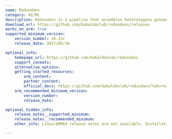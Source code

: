 ```yaml
---
name: Redundans
category: AI/ML
description: Redundans is a pipeline that assembles heterozygous genomes, producing a scaffolded homozygous assembly with reduced fragmentation and size. It automatically closes gaps from genome assembly or scaffolding.
download_url: https://github.com/Gabaldonlab/redundans/releases
works_on_arm: true
supported_minimum_version:
    version_number: v0.13c
    release_date: 2017/05/18

optional_info:
    homepage_url: https://github.com/Gabaldonlab/redundans
    support_caveats:
    alternative_options:
    getting_started_resources:
        arm_content:
        partner_content:
        official_docs: https://github.com/Gabaldonlab/redundans?tab=readme-ov-file#prerequisites
    arm_recommended_minimum_version:
        version_number:
        release_date:

optional_hidden_info:
    release_notes__supported_minimum:
    release_notes__recommended_minimum:
    other_info: Linux/ARM64 release notes are not available. Installation and Testing were done using released tar files.

---
```


